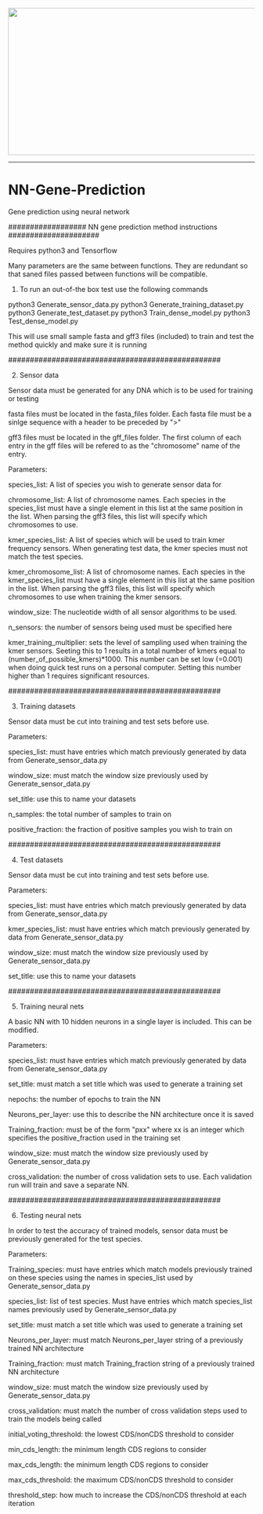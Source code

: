 <p align="center">
  <img width="600" height="300" src="https://github.com/jwodder/versioningit/assets/91847580/6ee1a363-ce2b-4d3f-8330-4bb13506f3c2">
</p>

---


# NN-Gene-Prediction
Gene prediction using neural network

################## NN gene prediction method instructions #####################

Requires python3 and Tensorflow

Many parameters are the same between functions. They are redundant so that saned files passed between functions will be compatible.


1. To run an out-of-the box test use the following commands

python3 Generate_sensor_data.py
python3 Generate_training_dataset.py 
python3 Generate_test_dataset.py 
python3 Train_dense_model.py 
python3 Test_dense_model.py

This will use small sample fasta and gff3 files (included) to train and test the method quickly and make sure it is running

#################################################


2. Sensor data

Sensor data must be generated for any DNA which is to be used for training or testing

fasta files must be located in the fasta_files folder. Each fasta file must be a sinlge sequence with a header to be preceded by ">"

gff3 files must be located in the gff_files folder. The first column of each entry in the gff files will be refered to as the "chromosome" name of the entry.

Parameters:


species_list: A list of species you wish to generate sensor data for

chromosome_list: A list of chromosome names. Each species in the species_list must have a single element in this list at the same position in the list. When parsing the gff3 files, this list will specify which chromosomes to use.

kmer_species_list: A list of species which will be used to train kmer frequency sensors. When generating test data, the kmer species must not match the test species.

kmer_chromosome_list: A list of chromosome names. Each species in the kmer_species_list must have a single element in this list at the same position in the list. When parsing the gff3 files, this list will specify which chromosomes to use when training the kmer sensors.

window_size: The nucleotide width of all sensor algorithms to be used.

n_sensors: the number of sensors being used must be specified here

kmer_training_multiplier: sets the level of sampling used when training the kmer sensors. Seeting this to 1 results in a total number of kmers equal to (number_of_possible_kmers)*1000. This number can be set low (=0.001) when doing quick test runs on a personal computer. Setting this number higher than 1 requires significant resources.

#################################################

3. Training datasets

Sensor data must be cut into training and test sets before use.

Parameters:

species_list: must have entries which match previously generated by data from Generate_sensor_data.py

window_size: must match the window size previously used by Generate_sensor_data.py

set_title: use this to name your datasets

n_samples: the total number of samples to train on

positive_fraction: the fraction of positive samples you wish to train on

#################################################

4. Test datasets

Sensor data must be cut into training and test sets before use.

Parameters:

species_list: must have entries which match previously generated by data from Generate_sensor_data.py

kmer_species_list: must have entries which match previously generated by data from Generate_sensor_data.py

window_size: must match the window size previously used by Generate_sensor_data.py

set_title: use this to name your datasets

#################################################

5. Training neural nets

A basic NN with 10 hidden neurons in a single layer is included. This can be modified.

Parameters:

species_list: must have entries which match previously generated by data from Generate_sensor_data.py

set_title: must match a set title which was used to generate a training set

nepochs: the number of epochs to train the NN

Neurons_per_layer: use this to describe the NN architecture once it is saved

Training_fraction: must be of the form "pxx" where xx is an integer which specifies the positive_fraction used in the training set

window_size: must match the window size previously used by Generate_sensor_data.py

cross_validation: the number of cross validation sets to use. Each validation run will train and save a separate NN.


#################################################

6. Testing neural nets

In order to test the accuracy of trained models, sensor data must be previously generated for the test species.

Parameters:

Training_species: must have entries which match models previously trained on these species using the names in species_list used by Generate_sensor_data.py

species_list: list of test species. Must have entries which match species_list names previously used by Generate_sensor_data.py

set_title: must match a set title which was used to generate a training set

Neurons_per_layer: must match Neurons_per_layer string of a previously trained NN architecture

Training_fraction: must match Training_fraction string of a previously trained NN architecture

window_size: must match the window size previously used by Generate_sensor_data.py

cross_validation: must match the number of cross validation steps used to train the models being called

initial_voting_threshold: the lowest CDS/nonCDS threshold to consider

min_cds_length: the minimum length CDS regions to consider

max_cds_length: the minimum length CDS regions to consider

max_cds_threshold: the maximum CDS/nonCDS threshold to consider

threshold_step: how much to increase the CDS/nonCDS threshold at each iteration





